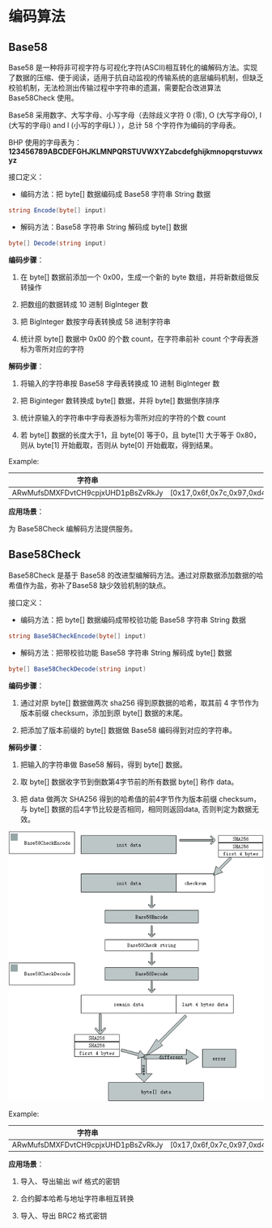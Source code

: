 # 编码算法

## Base58

Base58 是一种将非可视字符与可视化字符(ASCII)相互转化的编解码方法。实现了数据的压缩、便于阅读，适用于抗自动监视的传输系统的底层编码机制，但缺乏校验机制，无法检测出传输过程中字符串的遗漏，需要配合改进算法 Base58Check 使用。

Base58 采用数字、大写字母、小写字母（去除歧义字符 0 (零), O (大写字母O), I (大写的字母i) and l (小写的字母L) ），总计 58 个字符作为编码的字母表。

BHP 使用的字母表为：**123456789ABCDEFGHJKLMNPQRSTUVWXYZabcdefghijkmnopqrstuvwxyz**

接口定义：

- 编码方法：把 byte[] 数据编码成 Base58 字符串 String 数据

```c#
string Encode(byte[] input)
```

- 解码方法：Base58 字符串 String 解码成 byte[] 数据

```c#
byte[] Decode(string input)
```

**编码步骤**：

1.  在 byte[] 数据前添加一个 0x00，生成一个新的 byte 数组，并将新数组做反转操作

2.  把数组的数据转成 10 进制 BigInteger 数

3.  把 BigInteger 数按字母表转换成 58 进制字符串

4.  统计原 byte[] 数据中 0x00 的个数 count，在字符串前补 count 个字母表游标为零所对应的字符

**解码步骤**：

1.  将输入的字符串按 Base58 字母表转换成 10 进制 BigInteger 数

2.  把 Biginteger 数转换成 byte[] 数据，并将 byte[] 数据倒序排序

3.  统计原输入的字符串中字母表游标为零所对应的字符的个数 count

4.  若 byte[] 数据的长度大于1，且 byte[0] 等于0，且 byte[1] 大于等于 0x80，则从 byte[1] 开始截取，否则从 byte[0] 开始截取，得到结果。

Example:

| 字符串 | byte[] |
| --- | --- |
| <nobr>ARwMufsDMXFDvtCH9cpjxUHD1pBsZvRkJy</nobr> | [0x17,0x6f,0x7c,0x97,0xd4,0x83,0x6b,0x6c,0xf9,0xc1,0x14,0x94,0x04,0x73,0xb7,0x87,0x29,0xc7,0xd1,0xaf,0x51] |

**应用场景**：

为 Base58Check 编解码方法提供服务。

## Base58Check


Base58Check 是基于 Base58 的改进型编解码方法。通过对原数据添加数据的哈希值作为盐，弥补了Base58 缺少效验机制的缺点。

接口定义：

- 编码方法：把 byte[] 数据编码成带校验功能 Base58 字符串 String 数据

```c#
string Base58CheckEncode(byte[] input)
```

- 解码方法：把带校验功能 Base58 字符串 String 解码成 byte[] 数据

```c#
byte[] Base58CheckDecode(string input)
```

**编码步骤**：

1.  通过对原 byte[] 数据做两次 sha256 得到原数据的哈希，取其前 4 字节作为版本前缀 checksum，添加到原 byte[] 数据的末尾。

2.  把添加了版本前缀的 byte[] 数据做 Base58 编码得到对应的字符串。

**解码步骤**：

1.  把输入的字符串做 Base58 解码，得到 byte[] 数据。

2.  取 byte[] 数据收字节到倒数第4字节前的所有数据 byte[] 称作 data。

3.  把 data 做两次 SHA256 得到的哈希值的前4字节作为版本前缀 checksum，与 byte[] 数据的后4字节比较是否相同，相同则返回data, 否则判定为数据无效。

![base58Check](../../../assets/base58Check.png)

Example:

| 字符串 | byte[] |
| --- | --- |
| <nobr>ARwMufsDMXFDvtCH9cpjxUHD1pBsZvRkJy</nobr> | [0x17,0x6f,0x7c,0x97,0xd4,0x83,0x6b,0x6c,0xf9,0xc1,0x14,0x94,0x04,0x73,0xb7,0x87,0x29,0xc7,0xd1,0xaf,0x51] |

**应用场景**：

1. 导入、导出输出 wif 格式的密钥     

2. 合约脚本哈希与地址字符串相互转换

3. 导入、导出 BRC2 格式密钥
